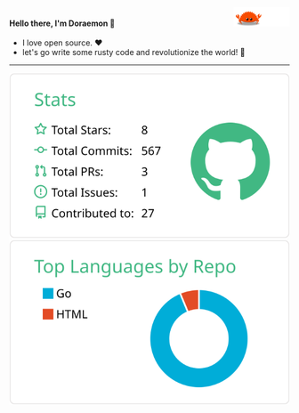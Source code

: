 <a href="https://github.com">
    <img src="https://github.com/Doraemonkeys/Doraemonkeys/blob/main/assets/ferris.gif" align="right" width="20%" />
</a>

<div style="width: 100%;">
    <h4>Hello there, I'm Doraemon 👋</h4>
    <ul>
        <li>I love open source. ❤️</li>
        <li> let's go write some rusty code and revolutionize the world! 🚀</li>
    </ul>
</div>

---

[![](https://raw.githubusercontent.com/Doraemonkeys/Doraemonkeys/main/profile-summary-card-output/vue/3-stats.svg)](https://github.com/vn7n24fzkq/github-profile-summary-cards) 
[![](https://raw.githubusercontent.com/Doraemonkeys/Doraemonkeys/main/profile-summary-card-output/vue/1-repos-per-language.svg)](https://github.com/vn7n24fzkq/github-profile-summary-cards)
